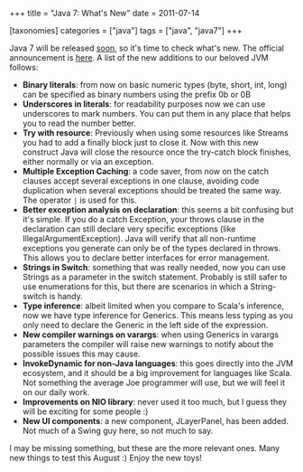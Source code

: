 +++
title = "Java 7: What's New"
date = 2011-07-14

[taxonomies]
categories = ["java"]
tags = ["java", "java7"]
+++

Java 7 will be released [soon](http://www.datamation.com/applications/java-7-release-nears.html), so it's time to check what's new. The official announcement is [here](http://docs.oracle.com/javase/7/docs/technotes/guides/language/enhancements.html). A list of the new additions to our beloved JVM follows:

<!-- more -->

+ **Binary literals**: from now on basic numeric types (byte, short, int, long) can be specified as binary numbers using the prefix 0b or 0B
+ **Underscores in literals**: for readability purposes now we can use underscores to mark numbers. You can put them in any place that helps you to read the number better.
+ **Try with resource**: Previously when using some resources like Streams you had to add a finally block just to close it. Now with this new construct Java will close the resource once the try-catch block finishes, either normally or via an exception.
+ **Multiple Exception Caching**: a code saver, from now on the catch clauses accept several exceptions in one clause, avoiding code duplication when several exceptions should be treated the same way. The operator `|` is used for this.
+ **Better exception analysis on declaration**: this seems a bit confusing but it's simple. If you do a catch Exception, your throws clause in the declaration can still declare very specific exceptions (like IllegalArgumentException). Java will verify that all non-runtime exceptions you generate can only be of the types declared in throws. This allows you to declare better interfaces for error management.
+ **Strings in Switch**: something that was really needed, now you can use Strings as a parameter in the switch statement. Probably is still safer to use enumerations for this, but there are scenarios in which a String-switch is handy.
+ **Type inference**: albeit limited when you compare to Scala's inference, now we have type inference for Generics. This means less typing as you only need to declare the Generic in the left side of the expression.
+ **New compiler warnings on varargs**: when using Generics in varargs parameters the compiler will raise new warnings to notify about the possible issues this may cause.
+ **InvokeDynamic for non-Java languages**: this goes directly into the JVM ecosystem, and it should be a big improvement for languages like Scala. Not something the average Joe programmer will use, but we will feel it on our daily work.
+ **Improvements on NIO library**: never used it too much, but I guess they will be exciting for some people :)
+ **New UI components**: a new component, JLayerPanel, has been added. Not much of a Swing guy here, so not much to say.

I may be missing something, but these are the more relevant ones. Many new things to test this August :) Enjoy the new toys!
